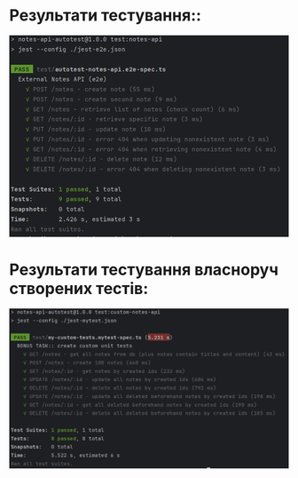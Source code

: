 # Результати тестування::
![img.png](test_results.png)


# Результати тестування власноруч створених тестів:
![img.png](custom-test-results.png)
